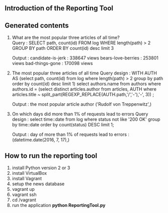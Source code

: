 

## **Introduction of the Reporting Tool**

## **Generated contents**

 1. What are the most popular three articles of all time?    
Query : SELECT path, count(id) FROM log WHERE length(path) > 2 GROUP BY path ORDER BY count(id) desc limit 3

	Output : 
	candidate-is-jerk : 338647 views
	bears-love-berries : 253801 views
	bad-things-gone : 170098 views

 2. The most popular three articles of all time
 Query design : WITH AUTH AS (select path, count(id) from log where length(path) > 2 group by path order by count(id) desc limit 1) select authors.name from authors where authors.id = (select distinct articles.author from articles, AUTH where articles.title ~ split_part(REGEXP_REPLACE(AUTH.path,'/','-'),'-', 3)) ;

	Output : 
	the most popular article author ('Rudolf von Treppenwitz',)

 3. On which days did more than 1% of requests lead to errors
 Query design : select time::date from log where status not like '200 OK' group by time::date order by count(status) DESC limit 1;
 
	Output : 
	day of more than 1% of requests lead to errors : (datetime.date(2016, 7, 17),)



## How to run the reporting tool

1. install Python version 2 or 3
2. install VirtualBox
3. install Vagrant
4. setup the news database
5. vagrant up
6. vagrant ssh
7. cd /vagrant
8. run the application
**python ReportingTool.py**

